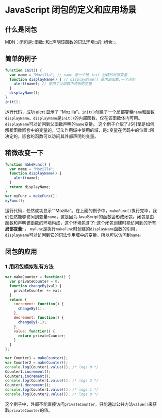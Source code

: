 # JavaScript 闭包的定义和应用场景



## 什么是闭包
MDN：闭包是::函数::和::声明该函数的词法环境::的::组合::。

## 简单的例子
```javascript
function init() {
  var name = "Mozilla"; // name 是一个被 init 创建的局部变量
  function displayName() { // displayName() 是内部函数,一个闭包
    alert(name); // 使用了父函数中声明的变量
  }
  displayName();
}
init();
```
运行代码，成功 alert 显示了 “Mozilla”。`init()`创建了一个局部变量`name`和函数`displayName`。`displayName`是`init()`的内部函数，仅在该函数体内可用。`displayName`可以访问到父函数声明的`name`变量。
这个例子介绍了JS引擎是如何解析函数嵌套中的变量的，词法作用域中使用的域，是::变量在代码中的位置::所决定的。嵌套的函数可以访问其外部声明的变量。

## 稍微改变一下
```javascript
function makeFunc() {
  var name = "Mozilla";
  function displayName() {
    alert(name);
  }
  return displayName;
}
var myFunc = makeFunc();
myFunc();
```
运行代码，任然成功显示””Mozilla”。在上面的例子中，`makeFunc()`执行完毕，我们任然能够访问到变量`name`，这是因为JavaScript的函数会形成闭包，闭包是由函数和声明该函数的环境构成，这个环境包含了::这个闭包创建时能访问到的所有**局部变量**::。
`myFunc`是执行`makeFunc`时创建的`displayName`函数的引用，`displayName`可以访问到它的词法作用域中的变量，所以可以访问到`name`。

## 闭包的应用
### 1.用闭包模拟私有方法
```javascript
var makeCounter = function() {
  var privateCounter = 0;
  function changeBy(val) {
    privateCounter += val;
  }
  return {
    increment: function() {
      changeBy(1);
    },
    decrement: function() {
      changeBy(-1);
    },
    value: function() {
      return privateCounter;
    }
  }  
};

var Counter1 = makeCounter();
var Counter2 = makeCounter();
console.log(Counter1.value()); /* logs 0 */
Counter1.increment();
Counter1.increment();
console.log(Counter1.value()); /* logs 2 */
Counter1.decrement();
console.log(Counter1.value()); /* logs 1 */
console.log(Counter2.value()); /* logs 0 */
```
这个例子中，外部不能直接访问`privateCounter`，只能通过公共方法`value()`来获取`privateCounter`的值。

